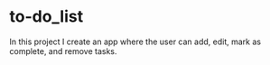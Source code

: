 # to-do_list
In this project I create an app where the user can add, edit, mark as complete, and remove tasks.
